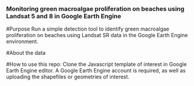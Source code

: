 ### Monitoring green macroalgae proliferation on beaches using Landsat 5 and 8 in Google Earth Engine 
#Purpose
Run a simple detection tool to identify green macroalgae proliferation on beaches using Landsat SR data in the Google Earth Engine environment. 

#About the data


#How to use this repo:
Clone the Javascript template of interest in Google Earth Engine editor. A Google Earth Engine account is required, as well as uploading the shapefiles or geometries of interest. 


